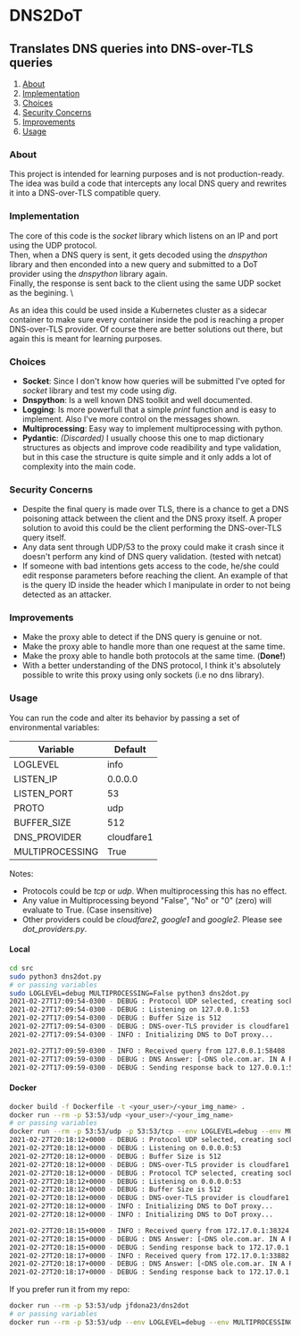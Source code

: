 # DNS2DoT

## Translates DNS queries into DNS-over-TLS queries

1. [About](#about)
1. [Implementation](#implementation)
1. [Choices](#choices)
1. [Security Concerns](#security-concerns)
1. [Improvements](#improvements)
1. [Usage](#usage)

### About
This project is intended for learning purposes and is not production-ready. \
The idea was build a code that intercepts any local DNS query and rewrites it into a DNS-over-TLS compatible query.

### Implementation
The core of this code is the _socket_ library which listens on an IP and port using the UDP protocol. \
Then, when a DNS query is sent, it gets decoded using the _dnspython_ library and then enconded into a new query and submitted to a DoT provider using the _dnspython_ library again. \
Finally, the response is sent back to the client using the same UDP socket as the begining. \

As an idea this could be used inside a Kubernetes cluster as a sidecar container to make sure every container inside the pod is reaching a proper DNS-over-TLS provider. Of course there are better solutions out there, but again this is meant for learning purposes.

### Choices
* __Socket__: Since I don't know how queries will be submitted I've opted for _socket_ library and test my code using _dig_.
* __Dnspython__: Is a well known DNS toolkit and well documented.
* __Logging__: Is more powerfull that a simple _print_ function and is easy to implement. Also I've more control on the messages shown.
* __Multiprocessing__: Easy way to implement multiprocessing with python.
* __Pydantic__: _(Discarded)_ I usually choose this one to map dictionary structures as objects and improve code readibility and type validation, but in this case the structure is quite simple and it only adds a lot of complexity into the main code.

### Security Concerns
* Despite the final query is made over TLS, there is a chance to get a DNS poisoning attack between the client and the DNS proxy itself. A proper solution to avoid this could be the client performing the DNS-over-TLS query itself.
* Any data sent through UDP/53 to the proxy could make it crash since it doesn't perform any kind of DNS query validation. (tested with netcat)
* If someone with bad intentions gets access to the code, he/she could edit response parameters before reaching the client. An example of that is the query ID inside the header which I manipulate in order to not being detected as an attacker.

### Improvements
* Make the proxy able to detect if the DNS query is genuine or not.
* Make the proxy able to handle more than one request at the same time.
* Make the proxy able to handle both protocols at the same time. (__Done!__)
* With a better understanding of the DNS protocol, I think it's absolutely possible to write this proxy using only sockets (i.e no dns library).

### Usage
You can run the code and alter its behavior by passing a set of environmental variables:

| Variable        | Default    |
|-----------------|------------|
| LOGLEVEL        | info       |
| LISTEN_IP       | 0.0.0.0    |
| LISTEN_PORT     | 53         |
| PROTO           | udp        |
| BUFFER_SIZE     | 512        |
| DNS_PROVIDER    | cloudfare1 |
| MULTIPROCESSING | True       |

Notes:
- Protocols could be _tcp_ or _udp_. When multiprocessing this has no effect.
- Any value in Multiprocessing beyond "False", "No" or "0" (zero) will evaluate to True. (Case insensitive)
- Other providers could be _cloudfare2_, _google1_ and _google2_. Please see _dot_providers.py_.

#### Local
```bash
cd src
sudo python3 dns2dot.py
# or passing variables
sudo LOGLEVEL=debug MULTIPROCESSING=False python3 dns2dot.py                                                                                loki@wonderland
2021-02-27T17:09:54-0300 - DEBUG : Protocol UDP selected, creating socket...
2021-02-27T17:09:54-0300 - DEBUG : Listening on 127.0.0.1:53
2021-02-27T17:09:54-0300 - DEBUG : Buffer Size is 512
2021-02-27T17:09:54-0300 - DEBUG : DNS-over-TLS provider is cloudfare1
2021-02-27T17:09:54-0300 - INFO : Initializing DNS to DoT proxy...

2021-02-27T17:09:59-0300 - INFO : Received query from 127.0.0.1:58408
2021-02-27T17:09:59-0300 - DEBUG : DNS Answer: [<DNS ole.com.ar. IN A RRset: [<104.18.170.219>, <104.18.169.219>]>]
2021-02-27T17:09:59-0300 - DEBUG : Sending response back to 127.0.0.1:58408

```

#### Docker
```bash
docker build -f Dockerfile -t <your_user>/<your_img_name> .
docker run --rm -p 53:53/udp <your_user>/<your_img_name>
# or passing variables
docker run --rm -p 53:53/udp -p 53:53/tcp --env LOGLEVEL=debug --env MULTIPROCESSING=True <your_user>/<your_img_name>
2021-02-27T20:18:12+0000 - DEBUG : Protocol UDP selected, creating socket...
2021-02-27T20:18:12+0000 - DEBUG : Listening on 0.0.0.0:53
2021-02-27T20:18:12+0000 - DEBUG : Buffer Size is 512
2021-02-27T20:18:12+0000 - DEBUG : DNS-over-TLS provider is cloudfare1
2021-02-27T20:18:12+0000 - DEBUG : Protocol TCP selected, creating socket...
2021-02-27T20:18:12+0000 - DEBUG : Listening on 0.0.0.0:53
2021-02-27T20:18:12+0000 - DEBUG : Buffer Size is 512
2021-02-27T20:18:12+0000 - DEBUG : DNS-over-TLS provider is cloudfare1
2021-02-27T20:18:12+0000 - INFO : Initializing DNS to DoT proxy...
2021-02-27T20:18:12+0000 - INFO : Initializing DNS to DoT proxy...

2021-02-27T20:18:15+0000 - INFO : Received query from 172.17.0.1:38324
2021-02-27T20:18:15+0000 - DEBUG : DNS Answer: [<DNS ole.com.ar. IN A RRset: [<104.18.169.219>, <104.18.170.219>]>]
2021-02-27T20:18:15+0000 - DEBUG : Sending response back to 172.17.0.1:38324
2021-02-27T20:18:17+0000 - INFO : Received query from 172.17.0.1:33882
2021-02-27T20:18:17+0000 - DEBUG : DNS Answer: [<DNS ole.com.ar. IN A RRset: [<104.18.170.219>, <104.18.169.219>]>]
2021-02-27T20:18:17+0000 - DEBUG : Sending response back to 172.17.0.1:33882
```
If you prefer run it from my repo:
```bash
docker run --rm -p 53:53/udp jfdona23/dns2dot
# or passing variables
docker run --rm -p 53:53/udp --env LOGLEVEL=debug --env MULTIPROCESSING=False --env PROTO=udp jfdona23/dns2dot
```

